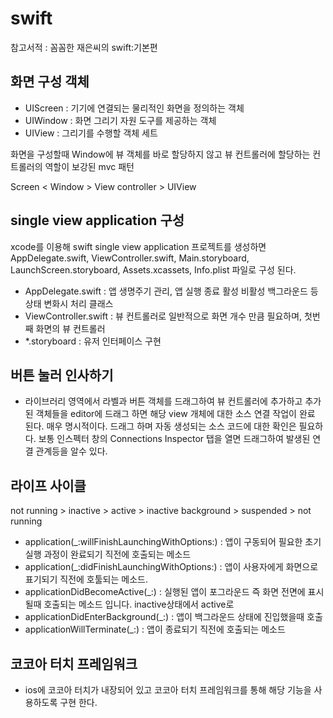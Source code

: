 # swift
참고서적 : 꼼꼼한 재은씨의 swift:기본편

## 화면 구성 객체
- UIScreen : 기기에 연결되는 물리적인 화면을 정의하는 객체
- UIWindow : 화면 그리기 자원 도구를 제공하는 객체
- UIView : 그리기를 수행할 객체 세트
  
화면을 구성할때 Window에 뷰 객체를 바로 할당하지 않고 뷰 컨트롤러에 할당하는 컨트롤러의 역할이 보강된 mvc 패턴
  
Screen < Window > View controller > UIView

## single view application 구성
xcode를 이용해 swift single view application 프로젝트를 생성하면 AppDelegate.swift, ViewController.swift, Main.storyboard, LaunchScreen.storyboard, Assets.xcassets, Info.plist 파일로 구성 된다. 
- AppDelegate.swift : 앱 생명주기 관리, 앱 실행 종료 활성 비활성 백그라운드 등 상태 변화시 처리 클래스
- ViewController.swift : 뷰 컨트롤러로 일반적으로 화면 개수 만큼 필요하며, 첫번째 화면의 뷰 컨트롤러
- *.storyboard : 유저 인터페이스 구현
  
## 버튼 눌러 인사하기
- 라이브러리 영역에서 라벨과 버튼 객체를 드래그하여 뷰 컨트롤러에 추가하고 추가된 객체들을 editor에 드래그 하면 해당 view 개체에 대한 소스 연결 작업이 완료 된다. 매우 명시적이다. 드래그 하며 자동 생성되는 소스 코드에 대한 확인은 필요하다. 보통 인스펙터 창의 Connections Inspector 탭을 열면 드래그하여 발생된 연결 관계등을 알수 있다.

## 라이프 사이클
not running > inactive > active > inactive background > suspended > not running
- application(_:willFinishLaunchingWithOptions:) : 앱이 구동되어 필요한 초기 실행 과정이 완료되기 직전에 호출되는 메소드
- application(_:didFinishLaunchingWithOptions:) : 앱이 사용자에게 화면으로 표기되기 직전에 호툴되는 메소드.
- applicationDidBecomeActive(_:) : 실행된 앱이 포그라운드 즉 화면 전면에 표시될때 호출되는 메소드 입니다. inactive상태에서 active로
- applicationDidEnterBackground(_:) : 앱이 백그라운드 상태에 진입했을때 호출
- applicationWillTerminate(_:) : 앱이 종료되기 직전에 호출되는 메소드

## 코코아 터치 프레임워크
- ios에 코코아 터치가 내장되어 있고 코코아 터치 프레임워크를 통해 해당 기능을 사용하도록 구현 한다.
